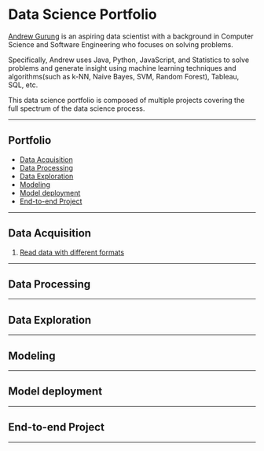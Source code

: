 # Data Science Portfolio
[Andrew Gurung](http://andrewgurung.com/) is an aspiring data scientist with a background in Computer Science and Software Engineering who focuses on solving problems.

Specifically, Andrew uses Java, Python, JavaScript, and Statistics to solve problems and generate insight using machine learning techniques and algorithms(such as k-NN, Naive Bayes, SVM, Random Forest), Tableau, SQL, etc.

This data science portfolio is composed of multiple projects covering the full spectrum of the data science process.

------------------------------------

## Portfolio
- [Data Acquisition](#1-data-acquisition)
- [Data Processing](#2-data-processing)
- [Data Exploration](#3-data-exploration)
- [Modeling](#4-modeling)
- [Model deployment](#5-model-deployment)
- [End-to-end Project](#6-end-to-end-project)
------------------------------------

## Data Acquisition
1. [Read data with different formats](./data-acquisition/read-data-multiple-formats.ipynb)
------------------------------------
## Data Processing
------------------------------------
## Data Exploration
------------------------------------
## Modeling
------------------------------------
## Model deployment
------------------------------------
## End-to-end Project
------------------------------------
